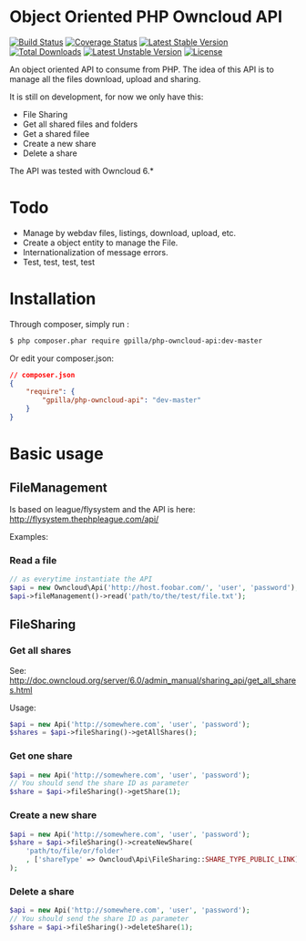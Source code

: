 # Object Oriented PHP Owncloud API

[![Build Status](https://travis-ci.org/gpilla/php-owncloud-api.svg?branch=master)](https://travis-ci.org/gpilla/php-owncloud-api)
[![Coverage Status](https://coveralls.io/repos/gpilla/php-owncloud-api/badge.png)](https://coveralls.io/r/gpilla/php-owncloud-api)
[![Latest Stable Version](https://poser.pugx.org/gpilla/php-owncloud-api/v/stable.svg)](https://packagist.org/packages/gpilla/php-owncloud-api) [![Total Downloads](https://poser.pugx.org/gpilla/php-owncloud-api/downloads.svg)](https://packagist.org/packages/gpilla/php-owncloud-api) [![Latest Unstable Version](https://poser.pugx.org/gpilla/php-owncloud-api/v/unstable.svg)](https://packagist.org/packages/gpilla/php-owncloud-api) [![License](https://poser.pugx.org/gpilla/php-owncloud-api/license.svg)](https://packagist.org/packages/gpilla/php-owncloud-api)

An object oriented API to consume from PHP. The idea of this API is to manage all the files
download, upload and sharing.

It is still on development, for now we only have this:

* File Sharing
 * Get all shared files and folders
 * Get a shared filee
 * Create a new share
 * Delete a share

The API was tested with Owncloud 6.*

# Todo

* Manage by webdav files, listings, download, upload, etc.
* Create a object entity to manage the File.
* Internationalization of message errors.
* Test, test, test, test

# Installation

Through composer, simply run :

```bash
$ php composer.phar require gpilla/php-owncloud-api:dev-master
```
Or edit your composer.json:

```json
// composer.json
{
    "require": {
        "gpilla/php-owncloud-api": "dev-master"
    }
}
```
# Basic usage

## FileManagement

Is based on league/flysystem and the API is here: http://flysystem.thephpleague.com/api/

Examples:

### Read a file

```php
// as everytime instantiate the API
$api = new Owncloud\Api('http://host.foobar.com/', 'user', 'password');
$api->fileManagement()->read('path/to/the/test/file.txt');
```

## FileSharing

### Get all shares

See: http://doc.owncloud.org/server/6.0/admin_manual/sharing_api/get_all_shares.html

Usage:

```php
$api = new Api('http://somewhere.com', 'user', 'password');
$shares = $api->fileSharing()->getAllShares();
```

### Get one share

```php
$api = new Api('http://somewhere.com', 'user', 'password');
// You should send the share ID as parameter
$share = $api->fileSharing()->getShare(1);
```

### Create a new share

```php
$api = new Api('http://somewhere.com', 'user', 'password');
$share = $api->fileSharing()->createNewShare(
    'path/to/file/or/folder'
    , ['shareType' => Owncloud\Api\FileSharing::SHARE_TYPE_PUBLIC_LINK]
);
```

### Delete a share

```php
$api = new Api('http://somewhere.com', 'user', 'password');
// You should send the share ID as parameter
$share = $api->fileSharing()->deleteShare(1);
```
